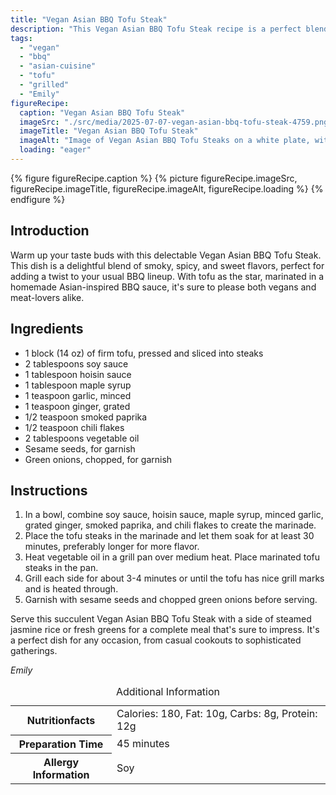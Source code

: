 ```yaml
---
title: "Vegan Asian BBQ Tofu Steak"
description: "This Vegan Asian BBQ Tofu Steak recipe is a perfect blend of smoky, spicy, and sweet flavors, featuring firm tofu marinated in an Asian-inspired sauce and grilled to perfection."
tags:
  - "vegan"
  - "bbq"
  - "asian-cuisine"
  - "tofu"
  - "grilled"
  - "Emily"
figureRecipe: 
  caption: "Vegan Asian BBQ Tofu Steak"
  imageSrc: "./src/media/2025-07-07-vegan-asian-bbq-tofu-steak-4759.png"
  imageTitle: "Vegan Asian BBQ Tofu Steak"
  imageAlt: "Image of Vegan Asian BBQ Tofu Steaks on a white plate, with grill marks and a shiny glaze, sprinkled with sesame seeds and green onions, on a wooden table under soft lighting."
  loading: "eager"
---
```


{% figure figureRecipe.caption %}
{% picture figureRecipe.imageSrc, figureRecipe.imageTitle, figureRecipe.imageAlt, figureRecipe.loading %}
{% endfigure %}

## Introduction

Warm up your taste buds with this delectable Vegan Asian BBQ Tofu Steak. This dish is a delightful blend of smoky, spicy, and sweet flavors, perfect for adding a twist to your usual BBQ lineup. With tofu as the star, marinated in a homemade Asian-inspired BBQ sauce, it's sure to please both vegans and meat-lovers alike.

## Ingredients

* 1 block (14 oz) of firm tofu, pressed and sliced into steaks
* 2 tablespoons soy sauce
* 1 tablespoon hoisin sauce
* 1 tablespoon maple syrup
* 1 teaspoon garlic, minced
* 1 teaspoon ginger, grated
* 1/2 teaspoon smoked paprika
* 1/2 teaspoon chili flakes
* 2 tablespoons vegetable oil
* Sesame seeds, for garnish
* Green onions, chopped, for garnish

## Instructions

1. In a bowl, combine soy sauce, hoisin sauce, maple syrup, minced garlic, grated ginger, smoked paprika, and chili flakes to create the marinade.
2. Place the tofu steaks in the marinade and let them soak for at least 30 minutes, preferably longer for more flavor.
3. Heat vegetable oil in a grill pan over medium heat. Place marinated tofu steaks in the pan.
4. Grill each side for about 3-4 minutes or until the tofu has nice grill marks and is heated through.
5. Garnish with sesame seeds and chopped green onions before serving.

Serve this succulent Vegan Asian BBQ Tofu Steak with a side of steamed jasmine rice or fresh greens for a complete meal that's sure to impress. It's a perfect dish for any occasion, from casual cookouts to sophisticated gatherings.

*Emily*

<table><caption class='sr-only'>Additional Information</caption><tr><th>Nutritionfacts</th><td>Calories: 180, Fat: 10g, Carbs: 8g, Protein: 12g&nbsp;</td></tr><tr><th>Preparation Time</th><td>45 minutes&nbsp;</td></tr><tr><th>Allergy Information</th><td>Soy&nbsp;</td></tr></table>


